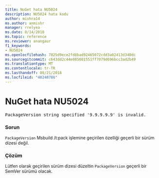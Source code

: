 ```yaml
---
title: NuGet hata NU5024
description: NU5024 hata kodu
author: mishra14
ms.author: anmishr
manager: rrelyea
ms.date: 8/14/2018
ms.topic: reference
ms.reviewer: anangaur
f1_keywords:
- NU5024
ms.openlocfilehash: 7025d9ece2fd8bad92465072cdd3a02413d340dc
ms.sourcegitcommit: c643dd2c44e085601551ff7079d696bcc3ad2b49
ms.translationtype: MT
ms.contentlocale: tr-TR
ms.lasthandoff: 08/21/2018
ms.locfileid: "40248786"
---
```

# <a name="nuget-error-nu5024"></a>NuGet hata NU5024
<pre>PackageVersion string specified '9.9.9.9.9' is invalid.</pre>

### <a name="issue"></a>Sorun

`PackageVersion` Msbuild /t:pack işlemine geçirilen özelliği geçerli bir sürüm dizesi değil.


### <a name="solution"></a>Çözüm

Lütfen olarak geçirilen sürüm dizesi düzeltin `PackageVersion` geçerli bir SemVer sürümü olacak.

